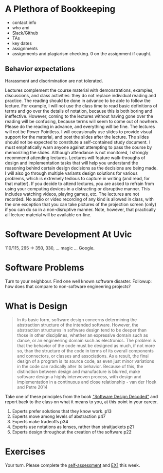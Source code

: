 # A Plethora of Bookkeeping
- contact info
- who ami 
- Slack/Github
- TAs
- key dates
- assignments
- assignments and plagiarism checking. 0 on the assignment if caught. 


## Behavior expectations

Harassment and discrimination are not tolerated. 

Lectures complement the course material with demonstrations, examples, discussions, and class activities: they do not replace individual reading and practice.
The reading should be done in advance to be able to follow the lecture. For example, I will not use the class time to read basic definitions of terms and go over the details of notation, because this is both boring and ineffective. However, coming to the lectures without having gone over the reading will be confusing, because terms will seem to come out of nowhere. Please do the reading in advance, and everything will be fine.
The lectures will not be Power Pointless. I will occasionally use slides to provide visual support for the material, and post the slides after the lecture. The slides should not be expected to constitute a self-contained study document. I must emphatically warn anyone against attempting to pass the course by memorizing the slides.
Although attendance is not monitored, I strongly recommend attending lectures. Lectures will feature walk-throughs of design and implementation tasks that will help you understand the reasoning behind certain design decisions as the decisions are being made. I will also go through multiple variants design solutions for various problems, which is extremely tedious to capture in writing (and read, for that matter).
If you decide to attend lectures, you are asked to refrain from using your computing devices in a distracting or disruptive manner. This includes watching videos, playing games, etc.
The lectures are not recorded. No audio or video recording of any kind is allowed in class, with the one exception that you can take pictures of the projection screen (only) if you can do so in a non-disruptive manner. Note, however, that practically all lecture material will be available on-line.

# Software Development At Uvic
110/115, 265 -> 350, 330, ... magic ... Google.

# Software Problems

Turn to your neighbour. Find one well known software disaster. Followup: how does that compare to non-software engineering projects? 

# What is Design

> In its basic form, software design concerns determining the abstraction structure of the intended software. However, the abstraction structures in software design tend to be deeper than those in other disciplines, whether an expressive domain such as dance, or an engineering domain such as electronics. The problem is that the behavior of the code must be designed as much, if not more so, than the structure of the code in terms of its overall components and connectors, or classes and associations. As a result, the final design of a program is its source code, as even just minor variations in the code can radically alter its behavior. Because of this, the distinction between design and manufacture is blurred, make software design a highly interwoven process, with design and implementation in a continuous and close relationship - van der Hoek and Petre 2014

Take one of these principles from the book ["Software Design Decoded"](https://softwaredesigndecoded.wordpress.com/) and report back to the class on what it means to you, at this point in your career. 

1. Experts prefer solutions that they know work. p13
2. Experts move among levels of abstraction p47
3. Experts make tradeoffs p34
4. Experts use notations as lenses, rather than straitjackets p21
5. Experts design throughout the creation of the software p22

# Exercises
Your turn. Please complete the [self-assessment](../assessment.md) and [EX1](../exercises/ex1.md) this week. 


